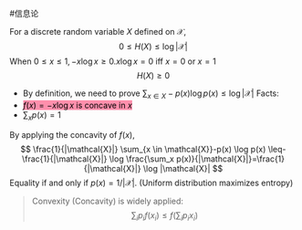 #信息论 

For a discrete random variable $X$ defined on $\mathcal{X}$,
$$
0 \leq H(X) \leq \log |\mathcal{X}|
$$
When $0 \leq x \leq 1,-x \log x \geq 0 . x \log x=0$ iff $x=0$ or $x=1$
$$
H(X) \geq 0
$$
- By definition, we need to prove $\sum_{x \in X}-p(x) \log p(x) \leq \log |\mathcal{X}|$ Facts:
- <mark style="background: #FF5582A6;">$f(x)=-x \log x$ is concave in $x$</mark>
- $\sum_x p(x)=1$


By applying the concavity of $f(x)$,
$$
\frac{1}{|\mathcal{X}|} \sum_{x \in \mathcal{X}}-p(x) \log p(x) \leq-\frac{1}{|\mathcal{X}|} \log \frac{\sum_x p(x)}{|\mathcal{X}|}=\frac{1}{|\mathcal{X}|} \log |\mathcal{X}|
$$
Equality if and only if $p(x)=1 /|\mathcal{X}|$. (Uniform distribution maximizes entropy)
>Convexity (Concavity) is widely applied:
>$$
>\sum_i p_i f\left(x_i\right) \leq f\left(\sum_i p_i x_i\right)
>$$